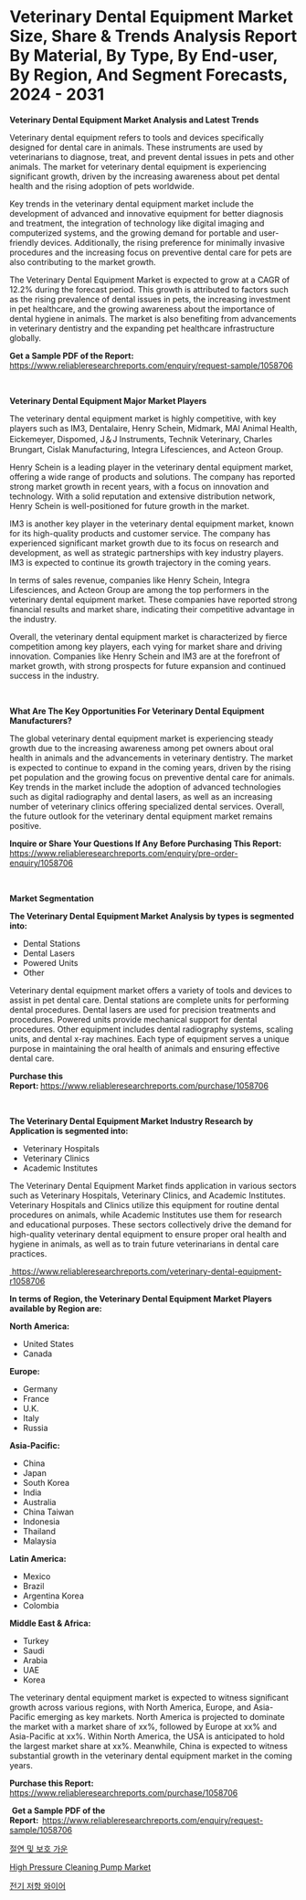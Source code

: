 <p><h1>Veterinary Dental Equipment Market Size, Share & Trends Analysis Report By Material, By Type, By End-user, By Region, And Segment Forecasts, 2024 - 2031</h1></p><p><strong>Veterinary Dental Equipment Market Analysis and Latest Trends</strong></p>
<p><p>Veterinary dental equipment refers to tools and devices specifically designed for dental care in animals. These instruments are used by veterinarians to diagnose, treat, and prevent dental issues in pets and other animals. The market for veterinary dental equipment is experiencing significant growth, driven by the increasing awareness about pet dental health and the rising adoption of pets worldwide.</p><p>Key trends in the veterinary dental equipment market include the development of advanced and innovative equipment for better diagnosis and treatment, the integration of technology like digital imaging and computerized systems, and the growing demand for portable and user-friendly devices. Additionally, the rising preference for minimally invasive procedures and the increasing focus on preventive dental care for pets are also contributing to the market growth.</p><p>The Veterinary Dental Equipment Market is expected to grow at a CAGR of 12.2% during the forecast period. This growth is attributed to factors such as the rising prevalence of dental issues in pets, the increasing investment in pet healthcare, and the growing awareness about the importance of dental hygiene in animals. The market is also benefiting from advancements in veterinary dentistry and the expanding pet healthcare infrastructure globally.</p></p>
<p><strong>Get a Sample PDF of the Report:&nbsp;</strong> <a href="https://www.reliableresearchreports.com/enquiry/request-sample/1058706">https://www.reliableresearchreports.com/enquiry/request-sample/1058706</a></p>
<p>&nbsp;</p>
<p><strong>Veterinary Dental Equipment Major Market Players</strong></p>
<p><p>The veterinary dental equipment market is highly competitive, with key players such as IM3, Dentalaire, Henry Schein, Midmark, MAI Animal Health, Eickemeyer, Dispomed, J＆J Instruments, Technik Veterinary, Charles Brungart, Cislak Manufacturing, Integra Lifesciences, and Acteon Group.</p><p>Henry Schein is a leading player in the veterinary dental equipment market, offering a wide range of products and solutions. The company has reported strong market growth in recent years, with a focus on innovation and technology. With a solid reputation and extensive distribution network, Henry Schein is well-positioned for future growth in the market.</p><p>IM3 is another key player in the veterinary dental equipment market, known for its high-quality products and customer service. The company has experienced significant market growth due to its focus on research and development, as well as strategic partnerships with key industry players. IM3 is expected to continue its growth trajectory in the coming years.</p><p>In terms of sales revenue, companies like Henry Schein, Integra Lifesciences, and Acteon Group are among the top performers in the veterinary dental equipment market. These companies have reported strong financial results and market share, indicating their competitive advantage in the industry.</p><p>Overall, the veterinary dental equipment market is characterized by fierce competition among key players, each vying for market share and driving innovation. Companies like Henry Schein and IM3 are at the forefront of market growth, with strong prospects for future expansion and continued success in the industry.</p></p>
<p>&nbsp;</p>
<p><strong>What Are The Key Opportunities For Veterinary Dental Equipment Manufacturers?</strong></p>
<p><p>The global veterinary dental equipment market is experiencing steady growth due to the increasing awareness among pet owners about oral health in animals and the advancements in veterinary dentistry. The market is expected to continue to expand in the coming years, driven by the rising pet population and the growing focus on preventive dental care for animals. Key trends in the market include the adoption of advanced technologies such as digital radiography and dental lasers, as well as an increasing number of veterinary clinics offering specialized dental services. Overall, the future outlook for the veterinary dental equipment market remains positive.</p></p>
<p><strong>Inquire or Share Your Questions If Any Before Purchasing This Report:</strong> <a href="https://www.reliableresearchreports.com/enquiry/pre-order-enquiry/1058706">https://www.reliableresearchreports.com/enquiry/pre-order-enquiry/1058706</a></p>
<p>&nbsp;</p>
<p><strong>Market Segmentation</strong></p>
<p><strong>The Veterinary Dental Equipment Market Analysis by types is segmented into:</strong></p>
<p><ul><li>Dental Stations</li><li>Dental Lasers</li><li>Powered Units</li><li>Other</li></ul></p>
<p><p>Veterinary dental equipment market offers a variety of tools and devices to assist in pet dental care. Dental stations are complete units for performing dental procedures. Dental lasers are used for precision treatments and procedures. Powered units provide mechanical support for dental procedures. Other equipment includes dental radiography systems, scaling units, and dental x-ray machines. Each type of equipment serves a unique purpose in maintaining the oral health of animals and ensuring effective dental care.</p></p>
<p><strong>Purchase this Report:&nbsp;</strong><a href="https://www.reliableresearchreports.com/purchase/1058706">https://www.reliableresearchreports.com/purchase/1058706</a></p>
<p>&nbsp;</p>
<p><strong>The Veterinary Dental Equipment Market Industry Research by Application is segmented into:</strong></p>
<p><ul><li>Veterinary Hospitals</li><li>Veterinary Clinics</li><li>Academic Institutes</li></ul></p>
<p><p>The Veterinary Dental Equipment Market finds application in various sectors such as Veterinary Hospitals, Veterinary Clinics, and Academic Institutes. Veterinary Hospitals and Clinics utilize this equipment for routine dental procedures on animals, while Academic Institutes use them for research and educational purposes. These sectors collectively drive the demand for high-quality veterinary dental equipment to ensure proper oral health and hygiene in animals, as well as to train future veterinarians in dental care practices.</p></p>
<p><a href="https://www.reliableresearchreports.com/veterinary-dental-equipment-r1058706">&nbsp;https://www.reliableresearchreports.com/veterinary-dental-equipment-r1058706</a></p>
<p><strong>In terms of Region, the Veterinary Dental Equipment Market Players available by Region are:</strong></p>
<p>
    <p> <strong> North America: </strong>
        <ul>
            <li>United States</li>
            <li>Canada</li>
        </ul>
        </p> 
    <p> <strong> Europe: </strong>
        <ul>
            <li>Germany</li>
            <li>France</li>
            <li>U.K.</li>
            <li>Italy</li>
            <li>Russia</li>
        </ul>
        </p> 
    <p> <strong> Asia-Pacific: </strong>
        <ul>
            <li>China</li>
            <li>Japan</li>
            <li>South Korea</li>
            <li>India</li>
            <li>Australia</li>
            <li>China Taiwan</li>
            <li>Indonesia</li>
            <li>Thailand</li>
            <li>Malaysia</li>
        </ul>
        </p> 
    <p> <strong> Latin America: </strong>
        <ul>
            <li>Mexico</li>
            <li>Brazil</li>
            <li>Argentina Korea</li>
            <li>Colombia</li>
        </ul>
        </p> 
    <p> <strong> Middle East & Africa: </strong>
        <ul>
            <li>Turkey</li>
            <li>Saudi</li>
            <li>Arabia</li>
            <li>UAE</li>
            <li>Korea</li>
        </ul>
    </p>
    </p>
<p><p>The veterinary dental equipment market is expected to witness significant growth across various regions, with North America, Europe, and Asia-Pacific emerging as key markets. North America is projected to dominate the market with a market share of xx%, followed by Europe at xx% and Asia-Pacific at xx%. Within North America, the USA is anticipated to hold the largest market share at xx%. Meanwhile, China is expected to witness substantial growth in the veterinary dental equipment market in the coming years.</p></p>
<p><strong>Purchase this Report: </strong><a href="https://www.reliableresearchreports.com/purchase/1058706">https://www.reliableresearchreports.com/purchase/1058706</a></p>
<p>&nbsp;<strong>Get a Sample PDF of the Report:&nbsp;&nbsp;</strong><a href="https://www.reliableresearchreports.com/enquiry/request-sample/1058706">https://www.reliableresearchreports.com/enquiry/request-sample/1058706</a></p>
<p><strong></strong></p>
<p><p><a href="https://medium.com/@raymondietrich7892023/%EA%B2%A9%EB%A6%AC-%EB%B0%8F-%EB%B3%B4%ED%98%B8%EC%9A%A9-%EA%B0%80%EC%9A%B4-%EC%8B%9C%EC%9E%A5-%EA%B2%BD%EC%9F%81-%EB%B6%84%EC%84%9D-%EC%8B%9C%EC%9E%A5-%EB%8F%99%ED%96%A5-%EB%B0%8F-2031%EB%85%84%EA%B9%8C%EC%A7%80-%EC%98%88%EC%B8%A1-207d20e157b6">절연 및 보호 가운</a></p><p><a href="https://github.com/FassouRP/Market-Research-Report-List-4/blob/main/high-pressure-cleaning-pump-market.md">High Pressure Cleaning Pump Market</a></p><p><a href="https://medium.com/@hulk678678/%EC%A0%84%EA%B8%B0-%EC%A0%80%ED%95%AD-%EC%99%80%EC%9D%B4%EC%96%B4-%EC%8B%9C%EC%9E%A5-%EC%A7%80%ED%91%9C-%ED%95%B4%EB%8F%85-%EC%8B%9C%EC%9E%A5-%EC%A0%90%EC%9C%A0%EC%9C%A8-%ED%8A%B8%EB%A0%8C%EB%93%9C-%EB%B0%8F-%EC%84%B1%EC%9E%A5-%ED%8C%A8%ED%84%B4-bc7b07bdf6f8">전기 저항 와이어</a></p></p>